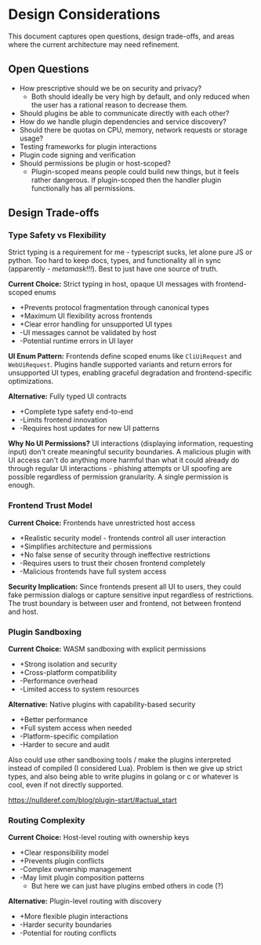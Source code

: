 # Design Considerations

This document captures open questions, design trade-offs, and areas where the current architecture may need refinement.

## Open Questions
- How prescriptive should we be on security and privacy? 
  - Both should ideally be very high by default, and only reduced when the user has a rational reason to decrease them. 
- Should plugins be able to communicate directly with each other?
- How do we handle plugin dependencies and service discovery?
- Should there be quotas on CPU, memory, network requests or storage usage?
- Testing frameworks for plugin interactions
- Plugin code signing and verification
- Should permissions be plugin or host-scoped?
  - Plugin-scoped means people could build new things, but it feels rather dangerous.  If plugin-scoped then the handler plugin functionally has all permissions.


## Design Trade-offs

### Type Safety vs Flexibility
Strict typing is a requirement for me - typescript sucks, let alone pure JS or python.  Too hard to keep docs, types, and functionality all in sync (apparently - *metamask!!!*).  Best to just have one source of truth.

**Current Choice:** Strict typing in host, opaque UI messages with frontend-scoped enums
- +Prevents protocol fragmentation through canonical types
- +Maximum UI flexibility across frontends
- +Clear error handling for unsupported UI types
- -UI messages cannot be validated by host
- -Potential runtime errors in UI layer

**UI Enum Pattern:** Frontends define scoped enums like `CliUiRequest` and `WebUiRequest`. Plugins handle supported variants and return errors for unsupported UI types, enabling graceful degradation and frontend-specific optimizations.

**Alternative:** Fully typed UI contracts
- +Complete type safety end-to-end
- -Limits frontend innovation
- -Requires host updates for new UI patterns

**Why No UI Permissions?**
UI interactions (displaying information, requesting input) don't create meaningful security boundaries. A malicious plugin with UI access can't do anything more harmful than what it could already do through regular UI interactions - phishing attempts or UI spoofing are possible regardless of permission granularity. A single permission is enough.

### Frontend Trust Model
**Current Choice:** Frontends have unrestricted host access
- +Realistic security model - frontends control all user interaction
- +Simplifies architecture and permissions
- +No false sense of security through ineffective restrictions
- -Requires users to trust their chosen frontend completely
- -Malicious frontends have full system access

**Security Implication:** Since frontends present all UI to users, they could fake permission dialogs or capture sensitive input regardless of restrictions. The trust boundary is between user and frontend, not between frontend and host.

### Plugin Sandboxing

**Current Choice:** WASM sandboxing with explicit permissions
- +Strong isolation and security
- +Cross-platform compatibility
- -Performance overhead
- -Limited access to system resources

**Alternative:** Native plugins with capability-based security
- +Better performance
- +Full system access when needed
- -Platform-specific compilation
- -Harder to secure and audit

Also could use other sandboxing tools / make the plugins interpreted instead of compiled (I considered Lua).  Problem is then we give up strict types, and also being able to write plugins in golang or c or whatever is cool, even if not directly supported.

https://nullderef.com/blog/plugin-start/#actual_start

### Routing Complexity
**Current Choice:** Host-level routing with ownership keys
- +Clear responsibility model
- +Prevents plugin conflicts
- -Complex ownership management
- -May limit plugin composition patterns
  - But here we can just have plugins embed others in code (?)

**Alternative:** Plugin-level routing with discovery
- +More flexible plugin interactions
- -Harder security boundaries
- -Potential for routing conflicts

